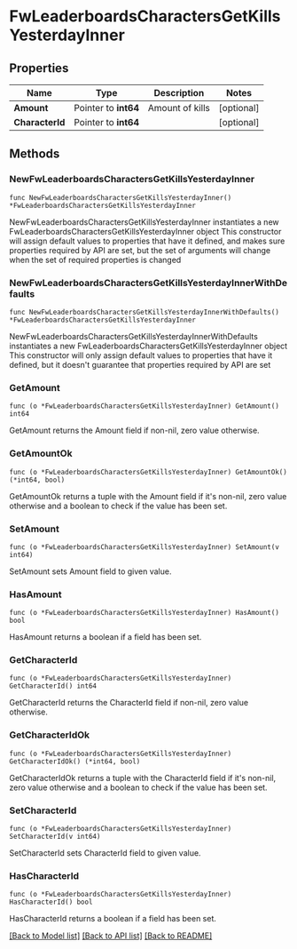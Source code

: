 # FwLeaderboardsCharactersGetKillsYesterdayInner

## Properties

Name | Type | Description | Notes
------------ | ------------- | ------------- | -------------
**Amount** | Pointer to **int64** | Amount of kills | [optional] 
**CharacterId** | Pointer to **int64** |  | [optional] 

## Methods

### NewFwLeaderboardsCharactersGetKillsYesterdayInner

`func NewFwLeaderboardsCharactersGetKillsYesterdayInner() *FwLeaderboardsCharactersGetKillsYesterdayInner`

NewFwLeaderboardsCharactersGetKillsYesterdayInner instantiates a new FwLeaderboardsCharactersGetKillsYesterdayInner object
This constructor will assign default values to properties that have it defined,
and makes sure properties required by API are set, but the set of arguments
will change when the set of required properties is changed

### NewFwLeaderboardsCharactersGetKillsYesterdayInnerWithDefaults

`func NewFwLeaderboardsCharactersGetKillsYesterdayInnerWithDefaults() *FwLeaderboardsCharactersGetKillsYesterdayInner`

NewFwLeaderboardsCharactersGetKillsYesterdayInnerWithDefaults instantiates a new FwLeaderboardsCharactersGetKillsYesterdayInner object
This constructor will only assign default values to properties that have it defined,
but it doesn't guarantee that properties required by API are set

### GetAmount

`func (o *FwLeaderboardsCharactersGetKillsYesterdayInner) GetAmount() int64`

GetAmount returns the Amount field if non-nil, zero value otherwise.

### GetAmountOk

`func (o *FwLeaderboardsCharactersGetKillsYesterdayInner) GetAmountOk() (*int64, bool)`

GetAmountOk returns a tuple with the Amount field if it's non-nil, zero value otherwise
and a boolean to check if the value has been set.

### SetAmount

`func (o *FwLeaderboardsCharactersGetKillsYesterdayInner) SetAmount(v int64)`

SetAmount sets Amount field to given value.

### HasAmount

`func (o *FwLeaderboardsCharactersGetKillsYesterdayInner) HasAmount() bool`

HasAmount returns a boolean if a field has been set.

### GetCharacterId

`func (o *FwLeaderboardsCharactersGetKillsYesterdayInner) GetCharacterId() int64`

GetCharacterId returns the CharacterId field if non-nil, zero value otherwise.

### GetCharacterIdOk

`func (o *FwLeaderboardsCharactersGetKillsYesterdayInner) GetCharacterIdOk() (*int64, bool)`

GetCharacterIdOk returns a tuple with the CharacterId field if it's non-nil, zero value otherwise
and a boolean to check if the value has been set.

### SetCharacterId

`func (o *FwLeaderboardsCharactersGetKillsYesterdayInner) SetCharacterId(v int64)`

SetCharacterId sets CharacterId field to given value.

### HasCharacterId

`func (o *FwLeaderboardsCharactersGetKillsYesterdayInner) HasCharacterId() bool`

HasCharacterId returns a boolean if a field has been set.


[[Back to Model list]](../README.md#documentation-for-models) [[Back to API list]](../README.md#documentation-for-api-endpoints) [[Back to README]](../README.md)


